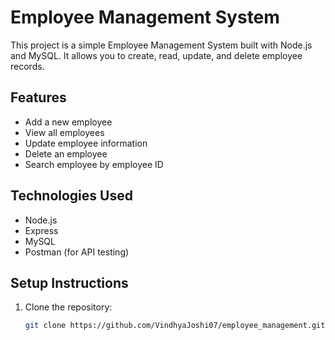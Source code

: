 # Employee Management System

This project is a simple Employee Management System built with Node.js and MySQL. It allows you to create, read, update, and delete employee records.

## Features

- Add a new employee
- View all employees
- Update employee information
- Delete an employee
- Search employee by employee ID

## Technologies Used

- Node.js
- Express
- MySQL
- Postman (for API testing)

## Setup Instructions

1. Clone the repository:
   ```bash
   git clone https://github.com/VindhyaJoshi07/employee_management.git
